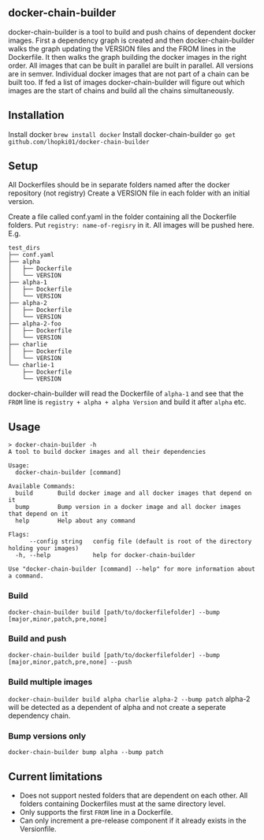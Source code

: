 ## docker-chain-builder

docker-chain-builder is a tool to build and push chains of dependent docker images.
First a dependency graph is created and then docker-chain-builder walks the graph updating the VERSION files and the FROM lines in the Dockerfile.
It then walks the graph building the docker images in the right order.  All images that can be built in parallel are built in parallel.
All versions are in semver.
Individual docker images that are not part of a chain can be built too.
If fed a list of images docker-chain-builder will figure out which images are the start of chains and build all the chains simultaneously.

## Installation

Install docker
`brew install docker`
Install docker-chain-builder
`go get github.com/lhopki01/docker-chain-builder`

## Setup

All Dockerfiles should be in separate folders named after the docker repository (not registry)
Create a VERSION file in each folder with an initial version.

Create a file called conf.yaml in the folder containing all the Dockerfile folders.
Put `registry: name-of-regisry` in it.   All images will be pushed here. E.g.
```
test_dirs
├── conf.yaml
├── alpha
│   ├── Dockerfile
│   └── VERSION
├── alpha-1
│   ├── Dockerfile
│   └── VERSION
├── alpha-2
│   ├── Dockerfile
│   └── VERSION
├── alpha-2-foo
│   ├── Dockerfile
│   └── VERSION
├── charlie
│   ├── Dockerfile
│   └── VERSION
└── charlie-1
    ├── Dockerfile
    └── VERSION
```
docker-chain-builder will read the Dockerfile of `alpha-1` and see that the `FROM` line is `registry + alpha + alpha Version` and build it after `alpha` etc.

## Usage

```
> docker-chain-builder -h
A tool to build docker images and all their dependencies

Usage:
  docker-chain-builder [command]

Available Commands:
  build       Build docker image and all docker images that depend on it
  bump        Bump version in a docker image and all docker images that depend on it
  help        Help about any command

Flags:
      --config string   config file (default is root of the directory holding your images)
  -h, --help            help for docker-chain-builder

Use "docker-chain-builder [command] --help" for more information about a command.
```

### Build
`docker-chain-builder build [path/to/dockerfilefolder] --bump [major,minor,patch,pre,none]`

### Build and push
`docker-chain-builder build [path/to/dockerfilefolder] --bump [major,minor,patch,pre,none] --push`

### Build multiple images
`docker-chain-builder build alpha charlie alpha-2 --bump patch`
alpha-2 will be detected as a dependent of alpha and not create a seperate dependency chain.

### Bump versions only
`docker-chain-builder bump alpha --bump patch`

## Current limitations
- Does not support nested folders that are dependent on each other.  All folders containing Dockerfiles must at the same directory level.
- Only supports the first `FROM` line in a Dockerfile.
- Can only increment a pre-release component if it already exists in the Versionfile.
